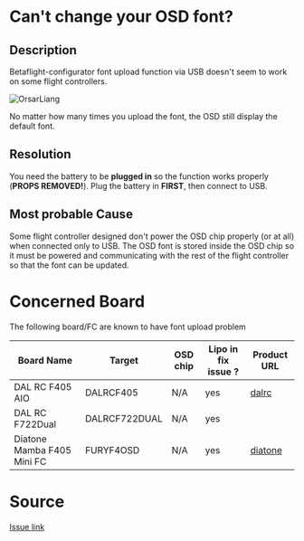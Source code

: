 # Can't change your OSD font?
## Description
Betaflight-configurator font upload function via USB doesn't seem to work on some flight controllers.

![OrsarLiang](https://oscarliang.com/ctt/uploads/2017/07/betaflight-osd-font-manager.jpg)

No matter how many times you upload the font, the OSD still display the default font.

## Resolution
You need the battery to be **plugged in** so the function works properly (**PROPS REMOVED!**). Plug the battery in **FIRST**, then connect to USB.

## Most probable Cause
Some flight controller designed don't power the OSD chip properly (or at all) when connected only to USB. The OSD font is stored inside the OSD chip so it must be powered and communicating with the rest of the flight controller so that the font can be updated.

# Concerned Board
The following board/FC are known to have font upload problem

| Board Name| Target | OSD chip | Lipo in fix issue ? |  Product URL| 
| --- | --- | --- | --- | --- |
| DAL RC F405 AIO | DALRCF405 | N/A | yes |  [dalrc](http://www.dalrc.cn/DALRC/plus/view.php?aid=186) |
| DAL RC F722Dual | DALRCF722DUAL | N/A | yes | |
| Diatone Mamba F405 Mini FC | FURYF4OSD | N/A | yes | [diatone](https://www.diatoneusa.com/store/p574/MAMBA_F405_Mini_Betaflight_Flight_Controller_F25_25A_2_4S_DSHOT600_FPV_Racing_Brushless_ESC.html) |


# Source
[Issue link](https://github.com/betaflight/betaflight-configurator/issues/1301)
